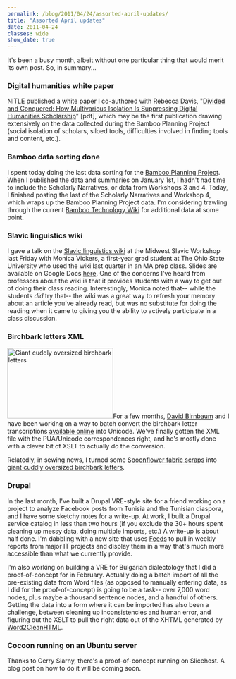```yaml
---
permalink: /blog/2011/04/24/assorted-april-updates/
title: "Assorted April updates"
date: 2011-04-24
classes: wide
show_date: true
---
```

<p>It's been a busy month, albeit without one particular thing that would merit its own post. So, in summary...</p>
<h3>Digital humanities white paper</h3>
<p>NITLE published a white paper I co-authored with Rebecca Davis, "<a href="http://www.nitle.org/live/files/36-divided-and-conquered">Divided and Conquered: How Multivarious Isolation Is Suppressing Digital Humanities Scholarship</a>" [pdf], which may be the first publication drawing extensively on the data collected during the Bamboo Planning Project (social isolation of scholars, siloed tools, difficulties involved in finding tools and content, etc.).</p>
<h3>Bamboo data sorting done</h3>
<p>I spent today doing the last data sorting for the <a href="https://wiki.projectbamboo.org/display/BPUB/Bamboo+Planning+Wiki+%28Archive%29">Bamboo Planning Project</a>. When I published the data and summaries on January 1st, I hadn't had time to include the Scholarly Narratives, or data from Workshops 3 and 4. Today, I finished posting the last of the Scholarly Narratives and Workshop 4, which wraps up the Bamboo Planning Project data. I'm considering trawling through the current <a href="https://wiki.projectbamboo.org/display/BTECH/Technology+Wiki+-+Home">Bamboo Technology Wiki</a> for additional data at some point.</p>
<h3>Slavic linguistics wiki</h3>
<p>I gave a talk on the <a href="http://www.slavistics.org">Slavic linguistics wiki</a> at the Midwest Slavic Workshop last Friday with Monica Vickers, a first-year grad student at The Ohio State University who used the wiki last quarter in an MA prep class. Slides are available on Google Docs <a href="https://docs.google.com/present/view?id=ddd22j37_129cmv3d2f4">here</a>. One of the concerns I've heard from professors about the wiki is that it provides students with a way to get out of doing their class reading. Interestingly, Monica noted that-- while the students <em>did</em> try that-- the wiki was a great way to refresh your memory about an article you've already read, but was no substitute for doing the reading when it came to giving you the ability to actively participate in a class discussion.</p>
<h3>Birchbark letters XML</h3>
<p><a href="http://www.flickr.com/photos/quinnanya/5645619201/" title="Giant cuddly oversized birchbark letters by quinn.anya, on Flickr"><img src="http://farm6.static.flickr.com/5226/5645619201_a5862dec43_m.jpg" width="240" height="160" alt="Giant cuddly oversized birchbark letters" class="alignright" /></a>For a few months, <a href="http://clover.slavic.pitt.edu/~djb/">David Birnbaum</a> and I have been working on a way to batch convert the birchbark letter transcriptions <a href="http://gramoty.ru">available online</a> into Unicode. We've finally gotten the XML file with the PUA/Unicode correspondences right, and he's mostly done with a clever bit of XSLT to actually do the conversion.</p>
<p>Relatedly, in sewing news, I turned some <a href="http://www.spoonflower.com/fabric_items/new?design_id=503567">Spoonflower fabric scraps</a> into <a href="http://www.flickr.com/photos/quinnanya/5645619201">giant cuddly oversized birchbark letters</a>.</p>
<h3>Drupal</h3>
<p>In the last month, I've built a Drupal VRE-style site for a friend working on a project to analyze Facebook posts from Tunisia and the Tunisian diaspora, and I have some sketchy notes for a write-up. At work, I built a Drupal service catalog in less than two hours (if you exclude the 30+ hours spent cleaning up messy data, doing multiple imports, etc.) A write-up is about half done. I'm dabbling with a new site that uses <a href="http://drupal.org/project/feeds">Feeds</a> to pull in weekly reports from major IT projects and display them in a way that's much more accessible than what we currently provide.</p>
<p>I'm also working on building a VRE for Bulgarian dialectology that I did a proof-of-concept for in February. Actually doing a batch import of all the pre-existing data from Word files (as opposed to manually entering data, as I did for the proof-of-concept) is going to be a task-- over 7,000 word nodes, plus maybe a thousand sentence nodes, and a handful of others. Getting the data into a form where it can be imported has also been a challenge, between cleaning up inconsistencies and human error, and figuring out the XSLT to pull the right data out of the XHTML generated by <a href="http://word2cleanhtml.com/">Word2CleanHTML</a>.</p>
<h3>Cocoon running on an Ubuntu server</h3>
<p>Thanks to Gerry Siarny, there's a proof-of-concept running on Slicehost. A blog post on how to do it will be coming soon.</p>
